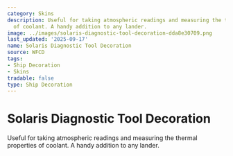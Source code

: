 ```yaml
---
category: Skins
description: Useful for taking atmospheric readings and measuring the thermal properties
  of coolant. A handy addition to any lander.
image: ../images/solaris-diagnostic-tool-decoration-dda8e30709.png
last_updated: '2025-09-17'
name: Solaris Diagnostic Tool Decoration
source: WFCD
tags:
- Ship Decoration
- Skins
tradable: false
type: Ship Decoration
---
```


# Solaris Diagnostic Tool Decoration

Useful for taking atmospheric readings and measuring the thermal properties of coolant. A handy addition to any lander.


